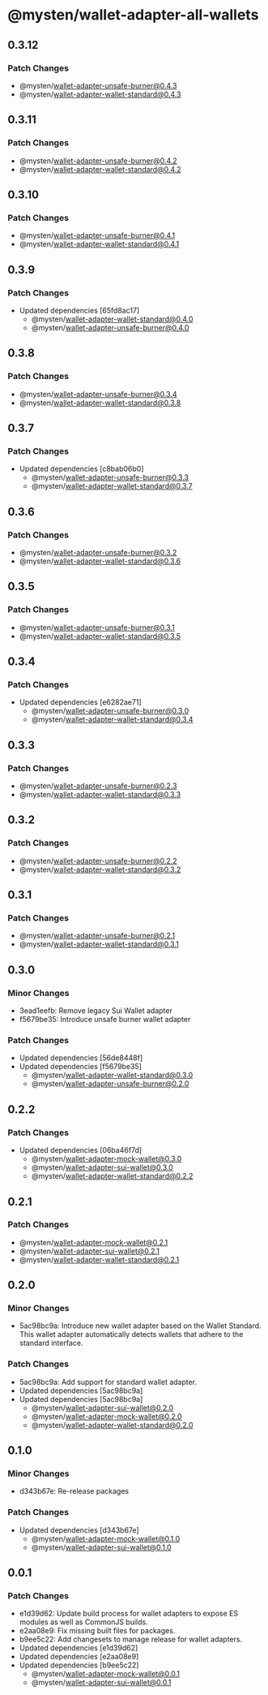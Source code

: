 # @mysten/wallet-adapter-all-wallets

## 0.3.12

### Patch Changes

- @mysten/wallet-adapter-unsafe-burner@0.4.3
- @mysten/wallet-adapter-wallet-standard@0.4.3

## 0.3.11

### Patch Changes

- @mysten/wallet-adapter-unsafe-burner@0.4.2
- @mysten/wallet-adapter-wallet-standard@0.4.2

## 0.3.10

### Patch Changes

- @mysten/wallet-adapter-unsafe-burner@0.4.1
- @mysten/wallet-adapter-wallet-standard@0.4.1

## 0.3.9

### Patch Changes

- Updated dependencies [65fd8ac17]
  - @mysten/wallet-adapter-wallet-standard@0.4.0
  - @mysten/wallet-adapter-unsafe-burner@0.4.0

## 0.3.8

### Patch Changes

- @mysten/wallet-adapter-unsafe-burner@0.3.4
- @mysten/wallet-adapter-wallet-standard@0.3.8

## 0.3.7

### Patch Changes

- Updated dependencies [c8bab06b0]
  - @mysten/wallet-adapter-unsafe-burner@0.3.3
  - @mysten/wallet-adapter-wallet-standard@0.3.7

## 0.3.6

### Patch Changes

- @mysten/wallet-adapter-unsafe-burner@0.3.2
- @mysten/wallet-adapter-wallet-standard@0.3.6

## 0.3.5

### Patch Changes

- @mysten/wallet-adapter-unsafe-burner@0.3.1
- @mysten/wallet-adapter-wallet-standard@0.3.5

## 0.3.4

### Patch Changes

- Updated dependencies [e6282ae71]
  - @mysten/wallet-adapter-unsafe-burner@0.3.0
  - @mysten/wallet-adapter-wallet-standard@0.3.4

## 0.3.3

### Patch Changes

- @mysten/wallet-adapter-unsafe-burner@0.2.3
- @mysten/wallet-adapter-wallet-standard@0.3.3

## 0.3.2

### Patch Changes

- @mysten/wallet-adapter-unsafe-burner@0.2.2
- @mysten/wallet-adapter-wallet-standard@0.3.2

## 0.3.1

### Patch Changes

- @mysten/wallet-adapter-unsafe-burner@0.2.1
- @mysten/wallet-adapter-wallet-standard@0.3.1

## 0.3.0

### Minor Changes

- 3ead1eefb: Remove legacy Sui Wallet adapter
- f5679be35: Introduce unsafe burner wallet adapter

### Patch Changes

- Updated dependencies [56de8448f]
- Updated dependencies [f5679be35]
  - @mysten/wallet-adapter-wallet-standard@0.3.0
  - @mysten/wallet-adapter-unsafe-burner@0.2.0

## 0.2.2

### Patch Changes

- Updated dependencies [06ba46f7d]
  - @mysten/wallet-adapter-mock-wallet@0.3.0
  - @mysten/wallet-adapter-sui-wallet@0.3.0
  - @mysten/wallet-adapter-wallet-standard@0.2.2

## 0.2.1

### Patch Changes

- @mysten/wallet-adapter-mock-wallet@0.2.1
- @mysten/wallet-adapter-sui-wallet@0.2.1
- @mysten/wallet-adapter-wallet-standard@0.2.1

## 0.2.0

### Minor Changes

- 5ac98bc9a: Introduce new wallet adapter based on the Wallet Standard. This wallet adapter automatically detects wallets that adhere to the standard interface.

### Patch Changes

- 5ac98bc9a: Add support for standard wallet adapter.
- Updated dependencies [5ac98bc9a]
- Updated dependencies [5ac98bc9a]
  - @mysten/wallet-adapter-sui-wallet@0.2.0
  - @mysten/wallet-adapter-mock-wallet@0.2.0
  - @mysten/wallet-adapter-wallet-standard@0.2.0

## 0.1.0

### Minor Changes

- d343b67e: Re-release packages

### Patch Changes

- Updated dependencies [d343b67e]
  - @mysten/wallet-adapter-mock-wallet@0.1.0
  - @mysten/wallet-adapter-sui-wallet@0.1.0

## 0.0.1

### Patch Changes

- e1d39d62: Update build process for wallet adapters to expose ES modules as well as CommonJS builds.
- e2aa08e9: Fix missing built files for packages.
- b9ee5c22: Add changesets to manage release for wallet adapters.
- Updated dependencies [e1d39d62]
- Updated dependencies [e2aa08e9]
- Updated dependencies [b9ee5c22]
  - @mysten/wallet-adapter-mock-wallet@0.0.1
  - @mysten/wallet-adapter-sui-wallet@0.0.1
